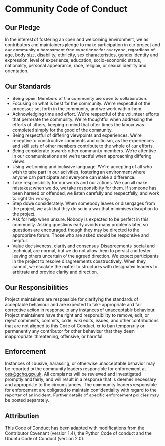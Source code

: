 Community Code of Conduct
=========================

Our Pledge
----------

In the interest of fostering an open and welcoming environment, we as
contributors and maintainers pledge to make participation in our project and
our community a harassment-free experience for everyone, regardless of age,
body size, disability, ethnicity, sex characteristics, gender identity and
expression, level of experience, education, socio-economic status,
nationality, personal appearance, race, religion, or sexual identity and
orientation.

Our Standards
-------------

- Being open. Members of the community are open to collaboration.
- Focusing on what is best for the community. We're respectful of the processes set forth in the community, and we work within them.
- Acknowledging time and effort. We're respectful of the volunteer efforts that permeate the community. We're thoughtful when addressing the efforts of others, keeping in mind that often times the labour was completed simply for the good of the community.
- Being respectful of differing viewpoints and experiences. We're receptive to constructive comments and criticism, as the experiences and skill sets of other members contribute to the whole of our efforts.
- Being considerate towards other community members. We're attentive in our communications and we're tactful when approaching differing views.
- Using welcoming and inclusive language. We're accepting of all who wish to take part in our activities, fostering an environment where anyone can participate and everyone can make a difference.
- Take responsibility for our words and our actions. We can all make mistakes; when we do, we take responsibility for them. If someone has been harmed or offended, we listen carefully and respectfully, and work to right the wrong.
- Step down considerately. When somebody leaves or disengages from the project, we ask that they do so in a way that minimises disruption to the project.
- Ask for help when unsure. Nobody is expected to be perfect in this community. Asking questions early avoids many problems later, so questions are encouraged, though they may be directed to the appropriate forum. Those who are asked should be responsive and helpful.
- Value decisiveness, clarity and consensus. Disagreements, social and technical, are normal, but we do not allow them to persist and fester leaving others uncertain of the agreed direction. We expect participants in the project to resolve disagreements constructively. When they cannot, we escalate the matter to structures with designated leaders to arbitrate and provide clarity and direction.

Our Responsibilities
--------------------

Project maintainers are responsible for clarifying the standards of acceptable behaviour and are expected to take appropriate and fair corrective action in response to any instances of unacceptable behaviour.
Project maintainers have the right and responsibility to remove, edit, or reject comments, commits, code, wiki edits, issues, and other contributions that are not aligned to this Code of Conduct, or to ban temporarily or permanently any contributor for other behaviour that they deem inappropriate, threatening, offensive, or harmful.

Enforcement
-----------

Instances of abusive, harassing, or otherwise unacceptable behavior may be reported to the community leaders responsible
for enforcement at [oss@gchq.gov.uk](mailto:oss@gchq.gov.uk). All complaints will be reviewed and investigated promptly and fairly, and will
result in a response that is deemed necessary and appropriate to the circumstances. The community leaders responsible
for enforcement are obligated to maintain confidentiality with regard to the reporter of an incident.
Further details of specific enforcement policies may be posted separately.

Attribution
-----------
This Code of Conduct has been adapted with modifications from the Contributor Covenant (version 1.4), the Python Code of conduct and the Ubuntu Code of Conduct (version 2.0).
